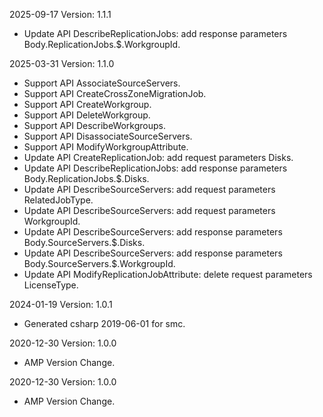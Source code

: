 2025-09-17 Version: 1.1.1
- Update API DescribeReplicationJobs: add response parameters Body.ReplicationJobs.$.WorkgroupId.


2025-03-31 Version: 1.1.0
- Support API AssociateSourceServers.
- Support API CreateCrossZoneMigrationJob.
- Support API CreateWorkgroup.
- Support API DeleteWorkgroup.
- Support API DescribeWorkgroups.
- Support API DisassociateSourceServers.
- Support API ModifyWorkgroupAttribute.
- Update API CreateReplicationJob: add request parameters Disks.
- Update API DescribeReplicationJobs: add response parameters Body.ReplicationJobs.$.Disks.
- Update API DescribeSourceServers: add request parameters RelatedJobType.
- Update API DescribeSourceServers: add request parameters WorkgroupId.
- Update API DescribeSourceServers: add response parameters Body.SourceServers.$.Disks.
- Update API DescribeSourceServers: add response parameters Body.SourceServers.$.WorkgroupId.
- Update API ModifyReplicationJobAttribute: delete request parameters LicenseType.


2024-01-19 Version: 1.0.1
- Generated csharp 2019-06-01 for smc.

2020-12-30 Version: 1.0.0
- AMP Version Change.

2020-12-30 Version: 1.0.0
- AMP Version Change.

